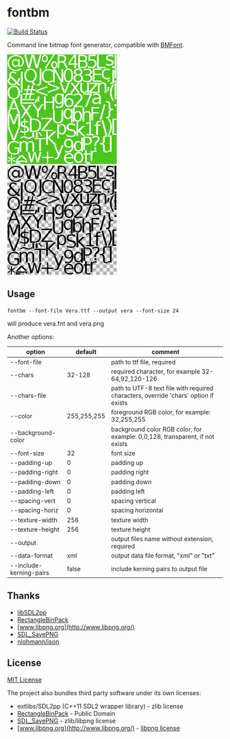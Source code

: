 # fontbm
[![Build Status](https://travis-ci.org/vladimirgamalian/fontbm.svg)](https://travis-ci.org/vladimirgamalian/fontbm)

Command line bitmap font generator, compatible with [BMFont](http://www.angelcode.com/products/bmfont/).

![sample](/assets/sample0.png?raw=true)
![sample](/assets/sample1.png?raw=true)

## Usage
```
fontbm --font-file Vera.ttf --output vera --font-size 24
```
will produce vera.fnt and vera.png


Another options:


option  | default | comment
------|-----|---------------
--font-file |  | path to ttf file, required
--chars | 32-128 | required character, for example 32-64,92,120-126
--chars-file | | path to UTF-8 text file with required characters, override 'chars' option if exists
--color | 255,255,255 | foreground RGB color, for example: 32,255,255
--background-color | | background color RGB color, for example: 0,0,128, transparent, if not exists
--font-size | 32 | font size
--padding-up | 0 | padding up
--padding-right | 0 | padding right
--padding-down | 0 | padding down
--padding-left | 0 | padding left
--spacing-vert | 0 | spacing vertical
--spacing-horiz | 0 | spacing horizontal
--texture-width | 256 | texture width
--texture-height | 256 | texture height
--output | | output files name without extension, required
--data-format | xml | output data file format, "xml" or "txt"
--include-kerning-pairs | false | include kerning pairs to output file

## Thanks

* [libSDL2pp](https://github.com/AMDmi3/libSDL2pp)
* [RectangleBinPack](https://github.com/juj/RectangleBinPack)
* [www.libpng.org](http://www.libpng.org/)
* [SDL_SavePNG](https://github.com/driedfruit/SDL_SavePNG)
* [nlohmann/json](https://github.com/nlohmann/json)

## License

[MIT License](http://opensource.org/licenses/MIT)

The project also bundles third party software under its own licenses:
* extlibs/SDL2pp (C++11 SDL2 wrapper library) - zlib license
* [RectangleBinPack](https://github.com/juj/RectangleBinPack) - Public Domain
* [SDL_SavePNG](https://github.com/driedfruit/SDL_SavePNG) - zlib/libpng license
* [www.libpng.org](http://www.libpng.org/) - [libpng license](http://www.libpng.org/pub/png/src/libpng-LICENSE.txt)

